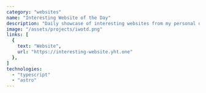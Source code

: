 ```yaml
---
category: "websites"
name: "Interesting Website of the Day"
description: "Daily showcase of interesting websites from my personal database."
image: "/assets/projects/iwotd.png"
links: [
  {
    text: "Website",
    url: "https://interesting-website.yht.one"
  },
]
technologies:
  - "typescript"
  - "astro"
---
```

